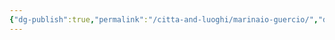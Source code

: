 ```yaml
---
{"dg-publish":true,"permalink":"/citta-and-luoghi/marinaio-guercio/","dgPassFrontmatter":true}
---
```


